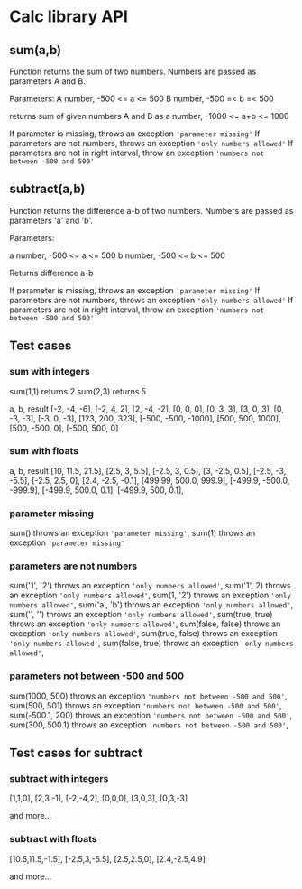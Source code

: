 # Calc library API

## **sum(a,b)**

Function returns the sum of two numbers. Numbers are passed as parameters A and B.

Parameters:
A number, -500 <= a <= 500
B number, -500 =< b =< 500

returns
sum of given numbers A and B as a number, -1000 <= a+b <= 1000

If parameter is missing, throws an exception `'parameter missing'`
If parameters are not numbers, throws an exception `'only numbers allowed'`
If parameters are not in right interval, throw an exception
`'numbers not between -500 and 500'`

## **subtract(a,b)**

Function returns the difference a-b of two numbers. Numbers are passed as parameters 'a' and 'b'.

Parameters:

a number, -500 <= a <= 500
b number, -500 <= b <= 500

Returns difference a-b

If parameter is missing, throws an exception `'parameter missing'`
If parameters are not numbers, throws an exception `'only numbers allowed'`
If parameters are not in right interval, throw an exception
`'numbers not between -500 and 500'`

## Test cases

### sum with integers

sum(1,1) returns 2
sum(2,3) returns 5

a, b, result
[-2, -4, -6],
[-2,  4,  2],
[2,  -4, -2],
[0,   0,  0],
[0,   3,  3],
[3,   0,  3],
[0,  -3, -3],
[-3,  0, -3],
[123, 200, 323],
[-500, -500, -1000],
[500, 500, 1000],
[500, -500, 0],
[-500, 500, 0]

### sum with floats

a, b, result
[10, 11.5, 21.5],
[2.5, 3, 5.5],
[-2.5, 3, 0.5],
[3, -2.5, 0.5],
[-2.5, -3, -5.5],
[-2.5, 2.5, 0],
[2.4, -2.5, -0.1],
[499.99, 500.0, 999.9],
[-499.9, -500.0, -999.9],
[-499.9, 500.0, 0.1],
[-499.9, 500, 0.1],

### parameter missing

sum() throws an exception `'parameter missing'`,
sum(1) throws an exception `'parameter missing'`

### parameters are not numbers

sum('1', '2') throws an exception `'only numbers allowed'`,
sum('1', 2) throws an exception `'only numbers allowed'`,
sum(1, '2') throws an exception `'only numbers allowed'`,
sum('a', 'b') throws an exception `'only numbers allowed'`,
sum('', '') throws an exception `'only numbers allowed'`,
sum(true, true) throws an exception `'only numbers allowed'`,
sum(false, false) throws an exception `'only numbers allowed'`,
sum(true, false) throws an exception `'only numbers allowed'`,
sum(false, true) throws an exception `'only numbers allowed'`,

### parameters not between -500 and 500

sum(1000, 500) throws an exception `'numbers not between -500 and 500'`,
sum(500, 501) throws an exception `'numbers not between -500 and 500'`,
sum(-500.1, 200) throws an exception `'numbers not between -500 and 500'`,
sum(300, 500.1) throws an exception `'numbers not between -500 and 500'`,

## Test cases for subtract

### subtract with integers
[1,1,0],
[2,3,-1],
[-2,-4,2],
[0,0,0],
[3,0,3],
[0,3,-3]

and more...

### subtract with floats
[10.5,11.5,-1.5],
[-2.5,3,-5.5],
[2.5,2.5,0],
[2.4,-2.5,4.9]

and more...

